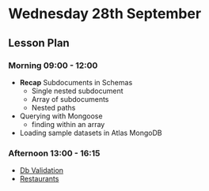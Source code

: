 # Wednesday 28th September

## Lesson Plan

### Morning 09:00 - 12:00

+ **Recap** Subdocuments in Schemas
    + Single nested subdocument
    + Array of subdocuments
    + Nested paths
+ Querying with Mongoose
    + finding within an array
+ Loading sample datasets in Atlas MongoDB

### Afternoon 13:00 - 16:15

+ [Db Validation](https://github.com/DigitalCareerInstitute/BE-Db-Validation)
+ [Restaurants](https://github.com/FrancoSpeziali/db-restaurants)
